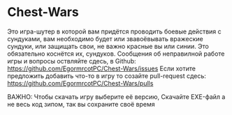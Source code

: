 # Chest-Wars
Это игра-шутер в которой вам придётся проводить боевые действия с сундуками, вам необходимо будет или звавоёвывать вражеские сундуки, или защищать свои, не важно красные вы или синии. Это обязательно коснётся их, сундуков.
Сообщения об неправилной работе игры и вопросы оствляйте сдесь, в Github: https://github.com/EgormrcotPC/Chest-Wars/issues
Если хотите предложить добавить что-то в игру то созайте pull-request сдесь: https://github.com/EgormrcotPC/Chest-Wars/pulls

ВАЖНО: Чтобы скачать игру выберите её версию, Скачайте EXE-файл а не весь код зипом, так вы сохраните своё время
